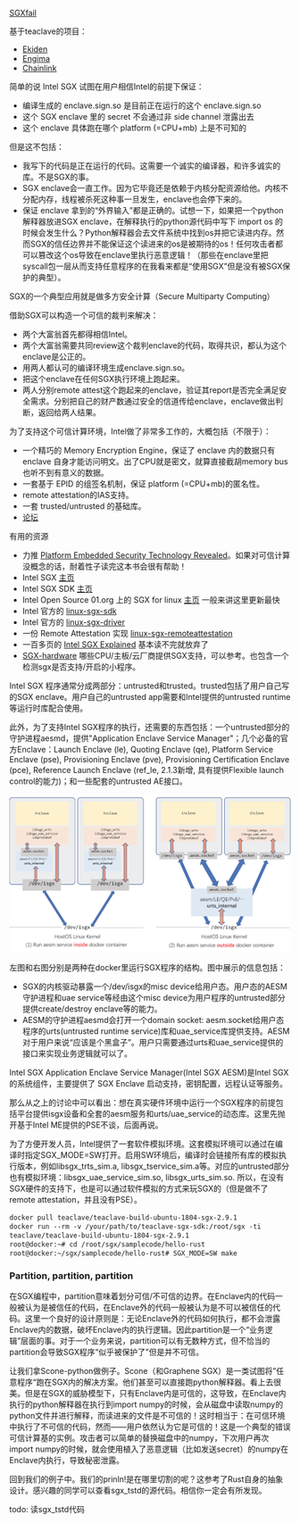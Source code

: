 [SGXfail](https://github.com/dingelish/SGXfail)

基于teaclave的项目：

- [Ekiden](https://arxiv.org/abs/1804.05141)
- [Engima](https://github.com/enigmampc/enigma-core)
- [Chainlink](https://github.com/smartcontractkit/chainlink)

简单的说 Intel SGX 试图在用户相信Intel的前提下保证：

- 编译生成的 enclave.sign.so 是目前正在运行的这个 enclave.sign.so
- 这个 SGX enclave 里的 secret 不会通过非 side channel 泄露出去
- 这个 enclave 具体跑在哪个 platform (=CPU+mb) 上是不可知的

但是这不包括：

- 我写下的代码是正在运行的代码。这需要一个诚实的编译器，和许多诚实的库。不是SGX的事。
- SGX enclave会一直工作。因为它毕竟还是依赖于内核分配资源给他。内核不分配内存，线程被杀死这种事一旦发生，enclave也会停下来的。
- 保证 enclave 拿到的“外界输入”都是正确的。试想一下，如果把一个python解释器放进SGX enclave，在解释执行的python源代码中写下 import os 的时候会发生什么？Python解释器会去文件系统中找到os并把它读进内存。然而SGX的信任边界并不能保证这个读进来的os是被期待的os！任何攻击者都可以篡改这个os导致在enclave里执行恶意逻辑！（那些在enclave里把syscall包一层从而支持任意程序的在我看来都是“使用SGX”但是没有被SGX保护的典型）。

SGX的一个典型应用就是做多方安全计算（Secure Multiparty Computing）

借助SGX可以构造一个可信的裁判来解决：

- 两个大富翁首先都得相信Intel。
- 两个大富翁需要共同review这个裁判enclave的代码，取得共识，都认为这个enclave是公正的。
- 用两人都认可的编译环境生成enclave.sign.so。
- 把这个enclave在任何SGX执行环境上跑起来。
- 两人分别remote attest这个跑起来的enclave，验证其report是否完全满足安全需求。分别把自己的财产数通过安全的信道传给enclave，enclave做出判断，返回给两人结果。


为了支持这个可信计算环境，Intel做了非常多工作的，大概包括（不限于）：

- 一个精巧的 Memory Encryption Engine，保证了 enclave 内的数据只有 enclave 自身才能访问明文。出了CPU就是密文，就算直接截胡memory bus也听不到有意义的数据。
- 一套基于 EPID 的组签名机制，保证 platform (=CPU+mb)的匿名性。
- remote attestation的IAS支持。
- 一套 trusted/untrusted 的基础库。
- [论坛](https://software.intel.com/en-us/forums/intel-software-guard-extensions-intel-sgx)

有用的资源

- 力推 [Platform Embedded Security Technology Revealed](https://link.springer.com/book/10.1007/978-1-4302-6572-6)。如果对可信计算没概念的话，耐着性子读完这本书会很有帮助！
- Intel SGX [主页](https://software.intel.com/en-us/sgx)
- Intel SGX SDK [主页](https://software.intel.com/en-us/sgx-sdk)
- Intel Open Source 01.org 上的 SGX for linux [主页](https://01.org/intel-softwareguard-extensions) 一般来讲这里更新最快
- Intel 官方的 [linux-sgx-sdk](https://github.com/intel/linux-sgx)
- Intel 官方的 [linux-sgx-driver](https://github.com/intel/linux-sgx-driver)
- 一份 Remote Attestation 实现 [linux-sgx-remoteattestation](https://github.com/svartkanin/linux-sgx-remoteattestation)
- 一百多页的 [Intel SGX Explained](https://eprint.iacr.org/2016/086.pdf) 基本读不完就放弃了
- [SGX-hardware](https://github.com/ayeks/SGX-hardware) 哪些CPU/主板/云厂商提供SGX支持，可以参考。也包含一个检测sgx是否支持/开启的小程序。


Intel SGX 程序通常分成两部分：untrusted和trusted。trusted包括了用户自己写的SGX enclave。用户自己的untrusted app需要和Intel提供的untrusted runtime等运行时库配合使用。

此外，为了支持Intel SGX程序的执行，还需要的东西包括：一个untrusted部分的守护进程aesmd，提供"Application Enclave Service Manager"；几个必备的官方Enclave：Launch Enclave (le), Quoting Enclave (qe), Platform Service Enclave (pse), Provisioning Enclave (pve), Provisioning Certification Enclave (pce), Reference Launch Enclave (ref_le, 2.1.3新增, 具有提供Flexible launch control的能力)；和一些配套的untrusted AE接口。

![](res/dev_isgx.png)

左图和右图分别是两种在docker里运行SGX程序的结构。图中展示的信息包括：

- SGX的内核驱动暴露一个/dev/isgx的misc device给用户态。用户态的AESM守护进程和uae service等经由这个misc device为用户程序的untrusted部分提供create/destroy enclave等的能力。
- AESM的守护进程aesmd会打开一个domain socket: aesm.socket给用户态程序的urts(untrusted runtime service)库和uae_service库提供支持。AESM对于用户来说“应该是个黑盒子”。用户只需要通过urts和uae_service提供的接口来实现业务逻辑就可以了。

Intel SGX Application Enclave Service Manager(Intel SGX AESM)是Intel SGX的系统组件，主要提供了
SGX Enclave 启动支持，密钥配置，远程认证等服务。


那么从之上的讨论中可以看出：想在真实硬件环境中运行一个SGX程序的前提包括平台提供isgx设备和全套的aesm服务和urts/uae_service的动态库。这里先抛开基于Intel ME提供的PSE不谈，后面再说。

为了方便开发人员，Intel提供了一套软件模拟环境。这套模拟环境可以通过在编译时指定SGX_MODE=SW打开。启用SW环境后，编译时会链接所有库的模拟执行版本，例如libsgx_trts_sim.a, libsgx_tservice_sim.a等。对应的untrusted部分也有模拟环境：libsgx_uae_service_sim.so, libsgx_urts_sim.so. 所以，在没有SGX硬件的支持下，也是可以通过软件模拟的方式来玩SGX的（但是做不了remote attestation，并且没有PSE）。

```
docker pull teaclave/teaclave-build-ubuntu-1804-sgx-2.9.1
docker run --rm -v /your/path/to/teaclave-sgx-sdk:/root/sgx -ti teaclave/teaclave-build-ubuntu-1804-sgx-2.9.1
root@docker:~# cd /root/sgx/samplecode/hello-rust
root@docker:~/sgx/samplecode/hello-rust# SGX_MODE=SW make
```

### Partition, partition, partition

在SGX编程中，partition意味着划分可信/不可信的边界。在Enclave内的代码一般被认为是被信任的代码，在Enclave外的代码一般被认为是不可以被信任的代码。这里一个良好的设计原则是：无论Enclave外的代码如何执行，都不会泄露Enclave内的数据，破坏Enclave内的执行逻辑。因此partition是一个“业务逻辑”层面的事。对于一个业务来说，partition可以有无数种方式，但不恰当的partition会导致SGX程序“似乎被保护了”但是并不可信。

让我们拿Scone-python做例子。Scone（和Graphene SGX）是一类试图将”任意程序“跑在SGX内的解决方案。他们甚至可以直接跑python解释器。看上去很美。但是在SGX的威胁模型下，只有Enclave内是可信的，这导致，在Enclave内执行的python解释器在执行到import numpy的时候，会从磁盘中读取numpy的python文件并进行解释，而读进来的文件是不可信的！这时相当于：在可信环境中执行了不可信的代码，然而——用户依然认为它是可信的！这是一个典型的错误可信计算基的实例。攻击者可以简单的替换磁盘中的numpy，下次用户再次import numpy的时候，就会使用植入了恶意逻辑（比如发送secret）的numpy在Enclave内执行，导致秘密泄露。

回到我们的例子中。我们的prinln!是在哪里切割的呢？这参考了Rust自身的抽象设计。感兴趣的同学可以查看sgx_tstd的源代码。相信你一定会有所发现。

todo: 读sgx_tstd代码

